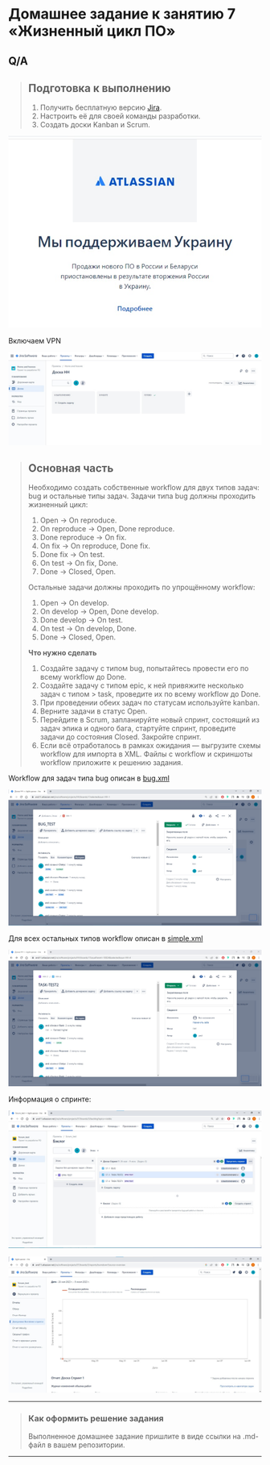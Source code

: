 # Домашнее задание к занятию 7 «Жизненный цикл ПО»

## Q/A

> ## Подготовка к выполнению
> 
> 1. Получить бесплатную версию [Jira](https://www.atlassian.com/ru/software/jira/free).
> 2. Настроить её для своей команды разработки.
> 3. Создать доски Kanban и Scrum.
> 

![](9.1_1.jpg)

Включаем VPN

![](9.1_2.jpg)

> ## Основная часть
> 
> Необходимо создать собственные workflow для двух типов задач: bug и остальные типы задач. Задачи типа bug должны проходить жизненный цикл:
> 
> 1. Open -> On reproduce.
> 2. On reproduce -> Open, Done reproduce.
> 3. Done reproduce -> On fix.
> 4. On fix -> On reproduce, Done fix.
> 5. Done fix -> On test.
> 6. On test -> On fix, Done.
> 7. Done -> Closed, Open.
> 
> Остальные задачи должны проходить по упрощённому workflow:
> 
> 1. Open -> On develop.
> 2. On develop -> Open, Done develop.
> 3. Done develop -> On test.
> 4. On test -> On develop, Done.
> 5. Done -> Closed, Open.
> 
> **Что нужно сделать**
> 
> 1. Создайте задачу с типом bug, попытайтесь провести его по всему workflow до Done. 
> 1. Создайте задачу с типом epic, к ней привяжите несколько задач с типом > task, проведите их по всему workflow до Done. 
> 1. При проведении обеих задач по статусам используйте kanban. 
> 1. Верните задачи в статус Open.
> 1. Перейдите в Scrum, запланируйте новый спринт, состоящий из задач эпика и одного бага, стартуйте спринт, проведите задачи до состояния Closed. Закройте спринт.
> 2. Если всё отработалось в рамках ожидания — выгрузите схемы workflow для импорта в XML. Файлы с workflow и скриншоты workflow приложите к решению задания.

Workflow для задач типа bug описан в [bug.xml](./bug.xml)

![](9.1_BUG_workflow.jpg)

Для всех остальных типов workflow описан в [simple.xml](./simple.xml)

![](9.1_TASK_workflow.jpg)


Информация о спринте:

![](9.1_SPRINT-1.jpg)

![](9.1_SPRINT.jpg)

---

> ### Как оформить решение задания
> 
> Выполненное домашнее задание пришлите в виде ссылки на .md-файл в вашем репозитории.
---